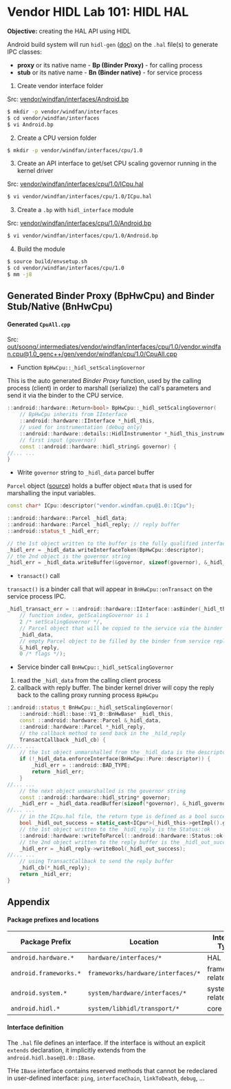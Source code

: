 # Vendor HIDL Lab 101: HIDL HAL

**Objective:** creating the HAL API using HIDL

Android build system will run `hidl-gen` ([doc](https://android.googlesource.com/platform/system/tools/hidl/+/master/README.md)) on the `.hal` file(s) to generate IPC classes:
+ **proxy** or its native name - **Bp (Binder Proxy)** - for calling process
+ **stub** or its native name - **Bn (Binder native)** - for service process

1. Create vendor interface folder

Src: [vendor/windfan/interfaces/Android.bp](./lab1/vendor/windfan/interfaces/Android.bp)

```sh
$ mkdir -p vendor/windfan/interfaces
$ cd vendor/windfan/interfaces
$ vi Android.bp
```

2. Create a CPU version folder

```sh
$ mkdir -p vendor/windfan/interfaces/cpu/1.0
```

3. Create an API interface to get/set CPU scaling governor running in the kernel driver

Src: [vendor/windfan/interfaces/cpu/1.0/ICpu.hal](./lab1/vendor/windfan/interfaces/cpu/1.0/ICpu.hal)

```sh
$ vi vendor/windfan/interfaces/cpu/1.0/ICpu.hal
```

3. Create a `.bp` with `hidl_interface` module

Src: [vendor/windfan/interfaces/cpu/1.0/Android.bp](./lab1/vendor/windfan/interfaces/cpu/1.0/Android.bp)

```sh
$ vi vendor/windfan/interfaces/cpu/1.0/Android.bp
```

4. Build the module

```sh
$ source build/envsetup.sh
$ cd vendor/windfan/interfaces/cpu/1.0
$ mm -j8
```



## Generated Binder Proxy (BpHwCpu) and Binder Stub/Native (BnHwCpu)

#### Generated `CpuAll.cpp`

Src: [out/soong/.intermediates/vendor/windfan/interfaces/cpu/1.0/vendor.windfan.cpu@1.0_genc++/gen/vendor/windfan/cpu/1.0/CpuAll.cpp](./lab1/out/soong/.intermediates/vendor/windfan/interfaces/cpu/1.0/vendor.windfan.cpu@1.0_genc++/gen/vendor/windfan/cpu/1.0/CpuAll.cpp)

+ Function `BpHwCpu::_hidl_setScalingGovernor`

This is the auto generated *Binder Proxy* function, used by the calling process (client) in order to marshall (serialize) the call's parameters and send it via the binder to the CPU service.
```c++
::android::hardware::Return<bool> BpHwCpu::_hidl_setScalingGovernor(
    // BpHwCpu inherits from IInterface
    ::android::hardware::IInterface *_hidl_this,
    // used for instrumentation (debug only)
    ::android::hardware::details::HidlInstrumentor *_hidl_this_instrumentor,
    // first input (governor)
    const ::android::hardware::hidl_string& governor) {
//... ...
}
```

+ Write `governor` string to `_hidl_data` parcel buffer

`Parcel` object ([source](https://android.googlesource.com/platform/system/libhwbinder/+/refs/heads/master/include/hwbinder/Parcel.h#291)) holds a buffer object `mData` that is used for marshalling the input variables.
```c++
const char* ICpu::descriptor("vendor.windfan.cpu@1.0::ICpu");

::android::hardware::Parcel _hidl_data;
::android::hardware::Parcel _hidl_reply; // reply buffer
::android::status_t _hidl_err;

// the 1st object written to the buffer is the fully qualified interface name
_hidl_err = _hidl_data.writeInterfaceToken(BpHwCpu::descriptor);
// the 2nd object is the governor string
_hidl_err = _hidl_data.writeBuffer(&governor, sizeof(governor), &_hidl_governor_parent);
```

+ `transact()` call

`transact()` is a binder call that will appear in `BnHwCpu::onTransact` on the service process IPC.
```c++
_hidl_transact_err = ::android::hardware::IInterface::asBinder(_hidl_this)->transact(
    // function index, getScalingGovernor is 1
    2 /* setScalingGovernor */,
    // Parcel object that will be copied to the service via the binder
    _hidl_data,
    // empty Parcel object to be filled by the binder from service reply
    &_hidl_reply,
    0 /* flags */);
```

+ Service binder call `BnHwCpu::_hidl_setScalingGovernor`

1. read the `_hidl_data` from the calling client process
2. callback with reply buffer. The binder kernel driver will copy the reply back to the calling proxy running process `BpHwCpu`

```c++
::android::status_t BnHwCpu::_hidl_setScalingGovernor(
    ::android::hidl::base::V1_0::BnHwBase* _hidl_this,
    const ::android::hardware::Parcel &_hidl_data,
    ::android::hardware::Parcel *_hidl_reply,
    // the callback method to send back in the _hild_reply
    TransactCallback _hidl_cb) {
//... ...
    // the 1st object unmarshalled from the _hidl_data is the descriptor
    if (!_hidl_data.enforceInterface(BnHwCpu::Pure::descriptor)) {
        _hidl_err = ::android::BAD_TYPE;
        return _hidl_err;
    }
//... ...
    // the next object unmarshalled is the governor string
    const ::android::hardware::hidl_string* governor;
    _hidl_err = _hidl_data.readBuffer(sizeof(*governor), &_hidl_governor_parent, reinterpret_cast<const void **>(&governor));
//... ...
    // in the ICpu.hal file, the return type is defined as a bool success
    bool _hidl_out_success = static_cast<ICpu*>(_hidl_this->getImpl().get())->setScalingGovernor(*governor);
    // the 1st object written to the _hidl_reply is the Status::ok
    ::android::hardware::writeToParcel(::android::hardware::Status::ok(), _hidl_reply);
    // the 2nd object written to the reply buffer is the _hidl_out_success bool
    _hidl_err = _hidl_reply->writeBool(_hidl_out_success);
//... ...
    // using TransactCallback to send the reply buffer
    _hidl_cb(*_hidl_reply);
    return _hidl_err;
}
```



## Appendix

#### Package prefixes and locations

| Package Prefix | Location | Interface Types |
|----------------|----------|-----------------|
| `android.hardware.*` | `hardware/interfaces/*` | HAL |
| `android.frameworks.*` | `frameworks/hardware/interfaces/*` | frameworks/ related |
| `android.system.*` | `system/hardware/interfaces/*` | system/ related |
| `android.hidl.*` | `system/libhidl/transport/*` | core |

#### Interface definition

The `.hal` file defines an interface. If the interface is without an explicit `extends` declaration, it implicitly extends from the `android.hidl.base@1.0::IBase`.

THe `IBase` interface contains reserved methods that cannot be redeclared in user-defined interface: `ping`, `interfaceChain`, `linkToDeath`, `debug`, ...
